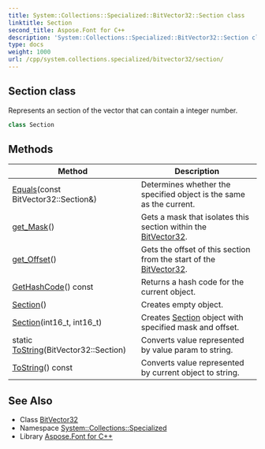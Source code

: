 ```yaml
---
title: System::Collections::Specialized::BitVector32::Section class
linktitle: Section
second_title: Aspose.Font for C++
description: 'System::Collections::Specialized::BitVector32::Section class. Represents an section of the vector that can contain a integer number in C++.'
type: docs
weight: 1000
url: /cpp/system.collections.specialized/bitvector32/section/
---
```

## Section class


Represents an section of the vector that can contain a integer number.

```cpp
class Section
```

## Methods

| Method | Description |
| --- | --- |
| [Equals](./equals/)(const BitVector32::Section\&) | Determines whether the specified object is the same as the current. |
| [get_Mask](./get_mask/)() | Gets a mask that isolates this section within the [BitVector32](../). |
| [get_Offset](./get_offset/)() | Gets the offset of this section from the start of the [BitVector32](../). |
| [GetHashCode](./gethashcode/)() const | Returns a hash code for the current object. |
| [Section](./section/)() | Creates empty object. |
| [Section](./section/)(int16_t, int16_t) | Creates [Section](./) object with specified mask and offset. |
| static [ToString](./tostring/)(BitVector32::Section) | Converts value represented by value param to string. |
| [ToString](./tostring/)() const | Converts value represented by current object to string. |
## See Also

* Class [BitVector32](../)
* Namespace [System::Collections::Specialized](../../)
* Library [Aspose.Font for C++](../../../)
